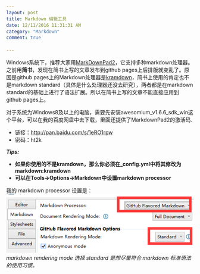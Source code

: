 ```yaml
---
layout: post
title: Markdown 编辑工具
date: 12/11/2016 11:31:31 AM 
category: "Markdown"
comment: true

---
```





Windows系统下，推荐大家用[MarkDownPad2][]，它支持多种markdown处理器。之前用**简书**，发现在简书上写的文章发布到github pages上后排版就变乱了。原因是github pages上的Markdown处理器是[kramdown][]，简书上使用的肯定也不是markdown standard（具体是什么处理器还没去研究），两者都是在markdown standard的基础上进行了语法扩展。所以在简书上写的文章不能直接应用到github pages上。

[MarkDownPad2]: http://markdownpad.com/  
[kramdown]: https://kramdown.gettalong.org/documentation.html

对于系统为Windows8及以上的电脑，需要先安装awesomium_v1.6.6_sdk_win这个平台，可以在我的百度网盘中去下载，里面还提供了MarkdownPad2的激活码.

- 链接：<http://pan.baidu.com/s/1eRO1rpw>
- 密码：ht2k

***Tips:***

- **如果你使用的不是kramdown，那么你必须在_config.yml中将其修改为markdown:kramdown**
- **可以在Tools->Options->Markdown中设置markdown processor**

我的 markdown processor 设置是：  
![processor](/images/posts/markdown_processor.bmp)  
*markdown rendering mode 选择 standard 是想尽量符合 markdown 标准语法的使用习惯。*






